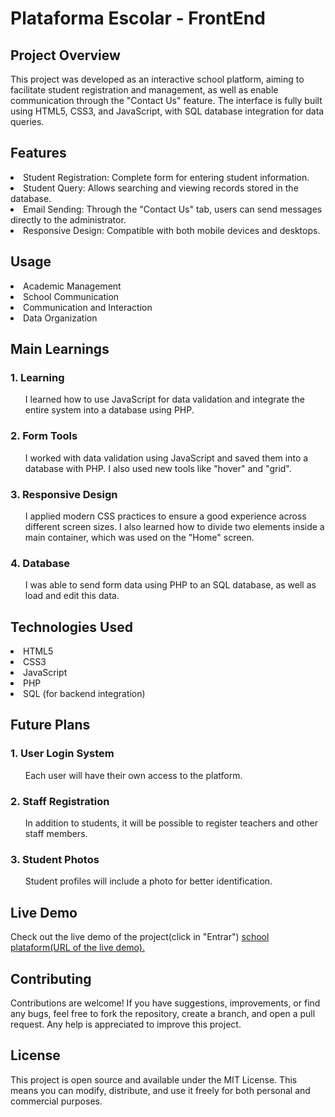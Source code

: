 <h1>Plataforma Escolar - FrontEnd</h1>

<h2>Project Overview</h2>

<p>This project was developed as an interactive school platform, aiming to facilitate student registration and management, as well as enable communication through the "Contact Us" feature. The interface is fully built using HTML5, CSS3, and JavaScript, with SQL database integration for data queries.</p>

<h2>Features</h2>

<li>Student Registration: Complete form for entering student information.</li>
<li>Student Query: Allows searching and viewing records stored in the database.</li>
<li>Email Sending: Through the "Contact Us" tab, users can send messages directly to the administrator.</li>
<li>Responsive Design: Compatible with both mobile devices and desktops.</li>

<h2>Usage</h2>

<li>Academic Management</li>
<li>School Communication</li>
<li>Communication and Interaction</li>
<li>Data Organization</li>

<h2>Main Learnings</h2>

  <h3>1. Learning</h3>
  <ul><p>I learned how to use JavaScript for data validation and integrate the entire system into a database using PHP.</p></ul>
  
  <h3>2. Form Tools</h3>
  <ul><p>I worked with data validation using JavaScript and saved them into a database with PHP. I also used new tools like "hover" and "grid".</p></ul>
  
  <h3>3. Responsive Design</h3>
  <ul><p>I applied modern CSS practices to ensure a good experience across different screen sizes. I also learned how to divide two elements inside a main container, which was used on the "Home" screen.</p></ul>

  <h3>4. Database</h3>
  <ul><p>I was able to send form data using PHP to an SQL database, as well as load and edit this data.</p></ul>

<h2>Technologies Used</h2>

<li>HTML5</li>
<li>CSS3</li>
<li>JavaScript</li>
<li>PHP</li>
<li>SQL (for backend integration)</li>

<h2>Future Plans</h2>
    <h3>1. User Login System</h3>
    <ul><p>Each user will have their own access to the platform.</p></ul>
    <h3>2. Staff Registration</h3>
    <ul><p>In addition to students, it will be possible to register teachers and other staff members.</p></ul>
    <h3>3. Student Photos</h3>
    <ul><p>Student profiles will include a photo for better identification.</p></ul>

<h2>Live Demo</h2>
Check out the live demo of the project(click in "Entrar") <a href="https://plataformaescolarfront.netlify.app/">school plataform(URL of the live demo).</a>

<h2>Contributing</h2>
<p>Contributions are welcome! If you have suggestions, improvements, or find any bugs, feel free to fork the repository, create a branch, and open a pull request. Any help is appreciated to improve this project.</p>

<h2>License</h2>
<p>This project is open source and available under the MIT License. This means you can modify, distribute, and use it freely for both personal and commercial purposes.</p>
